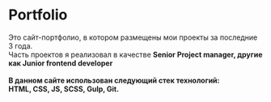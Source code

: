 # Portfolio
Это сайт-портфолио, в котором размещены мои проекты за последние 3 года.<br>
Часть проектов я реализовал в качестве <b>Senior Project manager<b>, другие как <b>Junior frontend developer<b><br>
<br>
В данном сайте использован следующий стек технологий:<br>
<b>HTML, CSS, JS, SCSS, Gulp, Git.<b>

